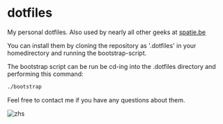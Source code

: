 dotfiles
========

My personal dotfiles. Also used by nearly all other geeks at [spatie.be](http://spatie.be) 

You can install them by cloning the repository as '.dotfiles' in your homedirectory and running the bootstrap-script.

The bootstrap script can be run be cd-ing into the .dotfiles directory and performing this command:
```bash
./bootstrap
```

Feel free to contact me if you have any questions about them.

![zhs](http://freekmurze.github.io/dotfiles/images/zsh.png)
